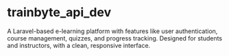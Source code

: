 # trainbyte_api_dev
A Laravel-based e-learning platform with features like user authentication, course management, quizzes, and progress tracking. Designed for students and instructors, with a clean, responsive interface.
